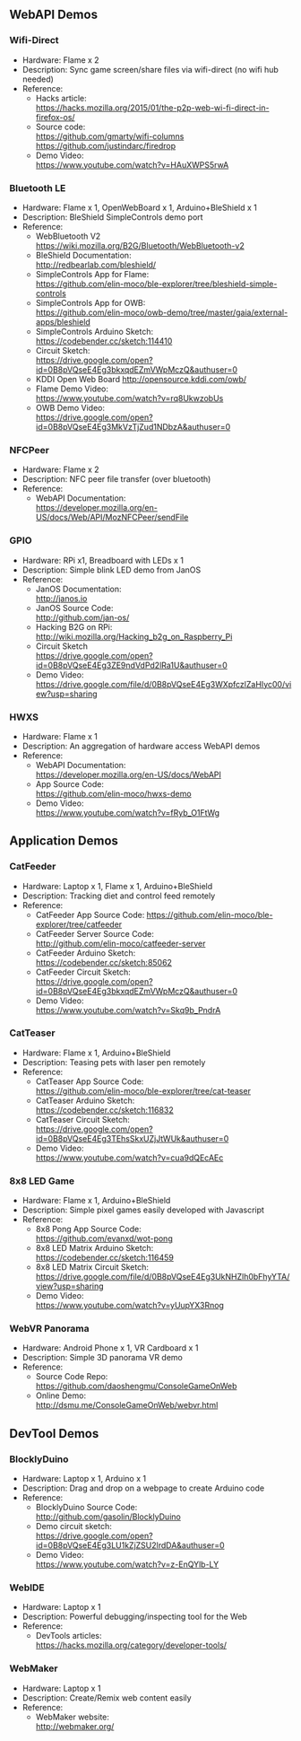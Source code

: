 ## WebAPI Demos
### Wifi-Direct
* Hardware: Flame x 2
* Description: Sync game screen/share files via wifi-direct (no wifi hub needed)
* Reference: 
	* Hacks article:  
	<https://hacks.mozilla.org/2015/01/the-p2p-web-wi-fi-direct-in-firefox-os/>
	* Source code:  
	<https://github.com/gmarty/wifi-columns>  
	<https://github.com/justindarc/firedrop>  
	* Demo Video:  
	<https://www.youtube.com/watch?v=HAuXWPS5rwA>

### Bluetooth LE
* Hardware: Flame x 1, OpenWebBoard x 1, Arduino+BleShield x 1
* Description: BleShield SimpleControls demo port
* Reference: 
	* WebBluetooth V2
	<https://wiki.mozilla.org/B2G/Bluetooth/WebBluetooth-v2>
	* BleShield Documentation:  
	<http://redbearlab.com/bleshield/>
	* SimpleControls App for Flame:  
	<https://github.com/elin-moco/ble-explorer/tree/bleshield-simple-controls>
	* SimpleControls App for OWB:  
	<https://github.com/elin-moco/owb-demo/tree/master/gaia/external-apps/bleshield>
	* SimpleControls Arduino Sketch:  
	<https://codebender.cc/sketch:114410>
	* Circuit Sketch:  
	<https://drive.google.com/open?id=0B8pVQseE4Eg3bkxqdEZmVWpMczQ&authuser=0>
	* KDDI Open Web Board
	<http://opensource.kddi.com/owb/>
	* Flame Demo Video:  
	<https://www.youtube.com/watch?v=rq8UkwzobUs>
	* OWB Demo Video:  
	<https://drive.google.com/open?id=0B8pVQseE4Eg3MkVzTjZud1NDbzA&authuser=0>

### NFCPeer
* Hardware: Flame x 2
* Description: NFC peer file transfer (over bluetooth)
* Reference: 
	* WebAPI Documentation:  
	<https://developer.mozilla.org/en-US/docs/Web/API/MozNFCPeer/sendFile>

### GPIO
* Hardware: RPi x1, Breadboard with LEDs x 1
* Description: Simple blink LED demo from JanOS
* Reference:
	* JanOS Documentation:  
	<http://janos.io>
	* JanOS Source Code:  
	<http://github.com/jan-os/>
	* Hacking B2G on RPi:  
	<http://wiki.mozilla.org/Hacking_b2g_on_Raspberry_Pi>
	* Circuit Sketch  
	<https://drive.google.com/open?id=0B8pVQseE4Eg3ZE9ndVdPd2lRa1U&authuser=0>
	* Demo Video:  
	<https://drive.google.com/file/d/0B8pVQseE4Eg3WXpfczlZaHIyc00/view?usp=sharing>

### HWXS
* Hardware: Flame x 1
* Description: An aggregation of hardware access WebAPI demos
* Reference: 
	* WebAPI Documentation:  
	<https://developer.mozilla.org/en-US/docs/WebAPI>
	* App Source Code:  
	<https://github.com/elin-moco/hwxs-demo>
	* Demo Video:  
	<https://www.youtube.com/watch?v=fRyb_O1FtWg>

## Application Demos
### CatFeeder
* Hardware: Laptop x 1, Flame x 1, Arduino+BleShield
* Description: Tracking diet and control feed remotely
* Reference: 
	* CatFeeder App Source Code: 
	<https://github.com/elin-moco/ble-explorer/tree/catfeeder> 
	* CatFeeder Server Source Code:  
	<http://github.com/elin-moco/catfeeder-server>
	* CatFeeder Arduino Sketch:  
	<https://codebender.cc/sketch:85062>
	* CatFeeder Circuit Sketch:  
	<https://drive.google.com/open?id=0B8pVQseE4Eg3bkxqdEZmVWpMczQ&authuser=0>
	* Demo Video:  
	<https://www.youtube.com/watch?v=Skq9b_PndrA>

### CatTeaser
* Hardware: Flame x 1, Arduino+BleShield
* Description: Teasing pets with laser pen remotely
* Reference: 
	* CatTeaser App Source Code:  
	<https://github.com/elin-moco/ble-explorer/tree/cat-teaser>
	* CatTeaser Arduino Sketch:  
	<https://codebender.cc/sketch:116832>
	* CatTeaser Circuit Sketch:  
	<https://drive.google.com/open?id=0B8pVQseE4Eg3TEhsSkxUZjJtWUk&authuser=0>
	* Demo Video:  
	<https://www.youtube.com/watch?v=cua9dQEcAEc>

### 8x8 LED Game
* Hardware: Flame x 1, Arduino+BleShield
* Description: Simple pixel games easily developed with Javascript
* Reference: 
	* 8x8 Pong App Source Code:  
	<https://github.com/evanxd/wot-pong>
	* 8x8 LED Matrix Arduino Sketch:  
	<https://codebender.cc/sketch:116459>
	* 8x8 LED Matrix Circuit Sketch:  
	<https://drive.google.com/file/d/0B8pVQseE4Eg3UkNHZlh0bFhyYTA/view?usp=sharing>
	* Demo Video:  
	<https://www.youtube.com/watch?v=yUupYX3Rnog>

### WebVR Panorama
* Hardware: Android Phone x 1, VR Cardboard x 1
* Description: Simple 3D panorama VR demo
* Reference: 
	* Source Code Repo:  
	<https://github.com/daoshengmu/ConsoleGameOnWeb>
	* Online Demo:  
	<http://dsmu.me/ConsoleGameOnWeb/webvr.html>

## DevTool Demos
### BlocklyDuino
* Hardware: Laptop x 1, Arduino x 1
* Description: Drag and drop on a webpage to create Arduino code
* Reference: 
	* BlocklyDuino Source Code:  
	<http://github.com/gasolin/BlocklyDuino>
	* Demo circuit sketch:  
	<https://drive.google.com/open?id=0B8pVQseE4Eg3LU1kZjZSU2lrdDA&authuser=0>
	* Demo Video:  
	<https://www.youtube.com/watch?v=z-EnQYlb-LY>

### WebIDE
* Hardware: Laptop x 1
* Description: Powerful debugging/inspecting tool for the Web
* Reference: 
	* DevTools articles:  
	<https://hacks.mozilla.org/category/developer-tools/>

### WebMaker
* Hardware: Laptop x 1
* Description: Create/Remix web content easily
* Reference: 
	* WebMaker website:  
	<http://webmaker.org/>
